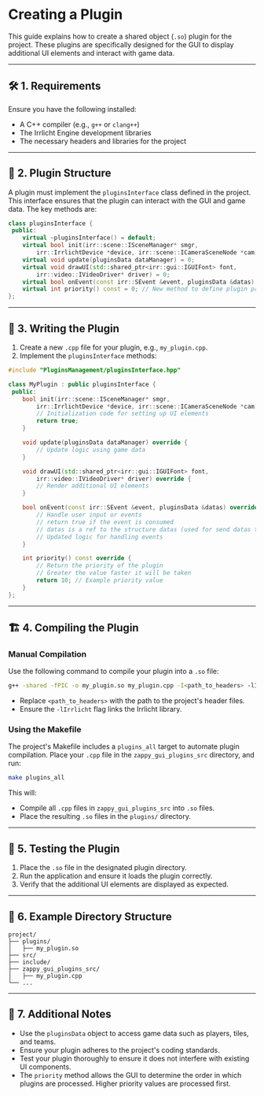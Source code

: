 # Creating a Plugin

This guide explains how to create a shared object (`.so`) plugin for the project. These plugins are specifically designed for the GUI to display additional UI elements and interact with game data.

---

## 🛠️ 1. Requirements

Ensure you have the following installed:
- A C++ compiler (e.g., `g++` or `clang++`)
- The Irrlicht Engine development libraries
- The necessary headers and libraries for the project

---

## 📄 2. Plugin Structure

A plugin must implement the `pluginsInterface` class defined in the project. This interface ensures that the plugin can interact with the GUI and game data. The key methods are:

```cpp
class pluginsInterface {
 public:
    virtual ~pluginsInterface() = default;
    virtual bool init(irr::scene::ISceneManager* smgr,
        irr::IrrlichtDevice *device, irr::scene::ICameraSceneNode *cam) = 0;
    virtual void update(pluginsData dataManager) = 0;
    virtual void drawUI(std::shared_ptr<irr::gui::IGUIFont> font,
        irr::video::IVideoDriver* driver) = 0;
    virtual bool onEvent(const irr::SEvent &event, pluginsData &datas) = 0;
    virtual int priority() const = 0; // New method to define plugin priority
};
```

---

## 📝 3. Writing the Plugin

1. Create a new `.cpp` file for your plugin, e.g., `my_plugin.cpp`.
2. Implement the `pluginsInterface` methods:

```cpp
#include "PluginsManagement/pluginsInterface.hpp"

class MyPlugin : public pluginsInterface {
 public:
    bool init(irr::scene::ISceneManager* smgr,
        irr::IrrlichtDevice *device, irr::scene::ICameraSceneNode *cam) override {
        // Initialization code for setting up UI elements
        return true;
    }

    void update(pluginsData dataManager) override {
        // Update logic using game data
    }

    void drawUI(std::shared_ptr<irr::gui::IGUIFont> font,
        irr::video::IVideoDriver* driver) override {
        // Render additional UI elements
    }

    bool onEvent(const irr::SEvent &event, pluginsData &datas) override {
        // Handle user input or events
        // return true if the event is consumed
        // datas is a ref to the structure datas (used for send datas to serv)
        // Updated logic for handling events
    }

    int priority() const override {
        // Return the priority of the plugin
        // Greater the value faster it will be taken
        return 10; // Example priority value
    }
};
```

---

## 🏗️ 4. Compiling the Plugin

### Manual Compilation

Use the following command to compile your plugin into a `.so` file:

```bash
g++ -shared -fPIC -o my_plugin.so my_plugin.cpp -I<path_to_headers> -lIrrlicht
```

- Replace `<path_to_headers>` with the path to the project's header files.
- Ensure the `-lIrrlicht` flag links the Irrlicht library.

### Using the Makefile

The project's Makefile includes a `plugins_all` target to automate plugin compilation. Place your `.cpp` file in the `zappy_gui_plugins_src` directory, and run:

```bash
make plugins_all
```

This will:
- Compile all `.cpp` files in `zappy_gui_plugins_src` into `.so` files.
- Place the resulting `.so` files in the `plugins/` directory.

---

## 🧪 5. Testing the Plugin

1. Place the `.so` file in the designated plugin directory.
2. Run the application and ensure it loads the plugin correctly.
3. Verify that the additional UI elements are displayed as expected.

---

## 📂 6. Example Directory Structure

```
project/
├── plugins/
│   ├── my_plugin.so
├── src/
├── include/
├── zappy_gui_plugins_src/
│   ├── my_plugin.cpp
└── ...
```

---

## 🔗 7. Additional Notes

- Use the `pluginsData` object to access game data such as players, tiles, and teams.
- Ensure your plugin adheres to the project's coding standards.
- Test your plugin thoroughly to ensure it does not interfere with existing UI components.
- The `priority` method allows the GUI to determine the order in which plugins are processed. Higher priority values are processed first.
